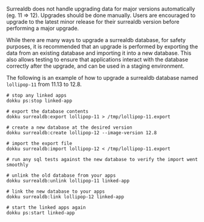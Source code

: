 Surrealdb does not handle upgrading data for major versions automatically (eg. 11 => 12). Upgrades should be done manually. Users are encouraged to upgrade to the latest minor release for their surrealdb version before performing a major upgrade.

While there are many ways to upgrade a surrealdb database, for safety purposes, it is recommended that an upgrade is performed by exporting the data from an existing database and importing it into a new database. This also allows testing to ensure that applications interact with the database correctly after the upgrade, and can be used in a staging environment.

The following is an example of how to upgrade a surrealdb database named `lollipop-11` from 11.13 to 12.8.

```shell
# stop any linked apps
dokku ps:stop linked-app

# export the database contents
dokku surrealdb:export lollipop-11 > /tmp/lollipop-11.export

# create a new database at the desired version
dokku surrealdb:create lollipop-12 --image-version 12.8

# import the export file
dokku surrealdb:import lollipop-12 < /tmp/lollipop-11.export

# run any sql tests against the new database to verify the import went smoothly

# unlink the old database from your apps
dokku surrealdb:unlink lollipop-11 linked-app

# link the new database to your apps
dokku surrealdb:link lollipop-12 linked-app

# start the linked apps again
dokku ps:start linked-app
```
